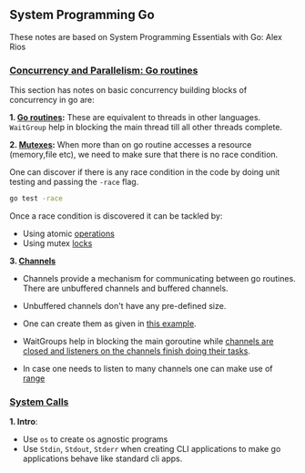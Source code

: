 ## System Programming Go

These notes are based on System Programming Essentials with Go: Alex Rios

### [Concurrency and Parallelism: Go routines](./go_routines/)

This section has notes on basic concurrency building blocks of concurrency in go are:

**1. [Go routines](./go_routines/intro/):** These are equivalent to threads in other languages. `WaitGroup` help in blocking the main thread till all other threads complete.

**2. [Mutexes](./go_routines/mutexes/):** When more than on go routine accesses a resource (memory,file etc), we need to make sure that there is no race condition. 

One can discover if there is any race condition in the code by doing unit testing and passing the `-race` flag.

```bash
go test -race
```

Once a race condition is discovered it can be tackled by:
- Using atomic [operations](./go_routines/mutexes/atomic.go)
- Using mutex [locks](./go_routines/mutexes/mutex_lock.go)


**3. [Channels](./go_routines/channels/)**

- Channels provide a mechanism for communicating between go routines. There are unbuffered channels and buffered channels. 

- Unbuffered channels don't have any pre-defined size.

- One can create them as given in [this example](./go_routines/channels/unbuffered.go).

- WaitGroups help in blocking the main goroutine while [channels are closed and listeners on the channels finish doing their tasks](./go_routines/channels/unbuffered_waitgroup.go).

- In case one needs to listen to many channels one can make use of [range](./go_routines/channels/unbuffered_range.go)

### [System Calls](./sys_calls/)

**1. Intro**:

- Use `os` to create os agnostic programs
- Use `Stdin`, `Stdout`, `Stderr` when creating CLI applications to make go applications behave like standard cli apps.

